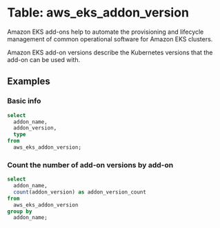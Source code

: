 # Table: aws_eks_addon_version

Amazon EKS add-ons help to automate the provisioning and lifecycle management of common operational software for Amazon EKS clusters.

Amazon EKS add-on versions describe the Kubernetes versions that the add-on can be used with.

## Examples

### Basic info

```sql
select
  addon_name,
  addon_version,
  type
from
  aws_eks_addon_version;
```

### Count the number of add-on versions by add-on

```sql
select
  addon_name,
  count(addon_version) as addon_version_count
from
  aws_eks_addon_version
group by
  addon_name;
```
